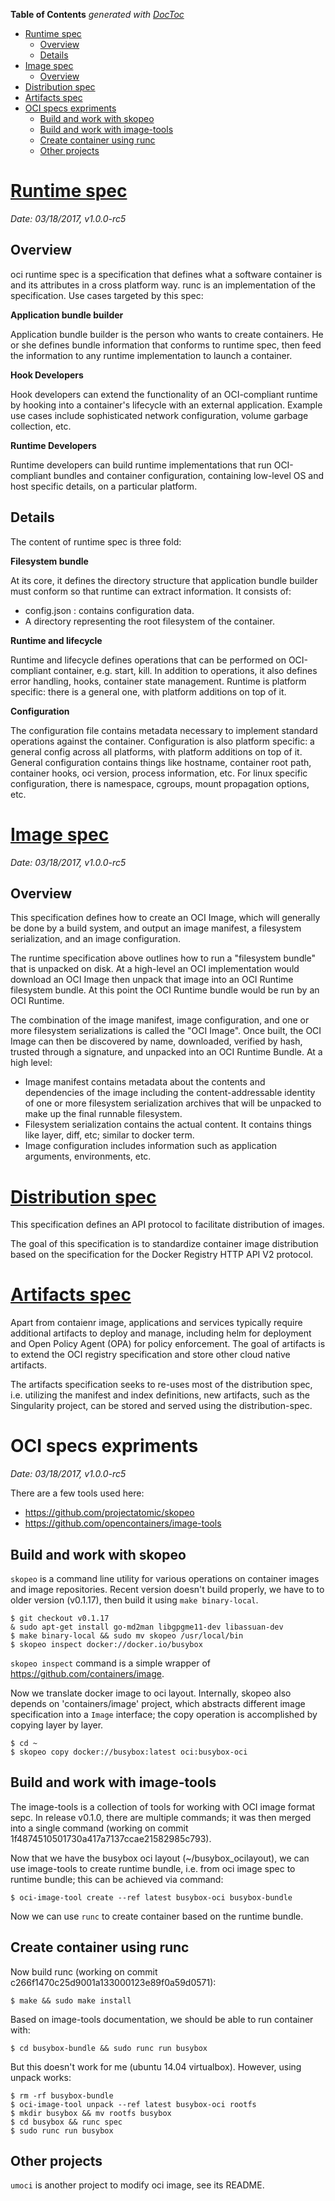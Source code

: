 <!-- START doctoc generated TOC please keep comment here to allow auto update -->
<!-- DON'T EDIT THIS SECTION, INSTEAD RE-RUN doctoc TO UPDATE -->
**Table of Contents**  *generated with [DocToc](https://github.com/thlorenz/doctoc)*

- [Runtime spec](#runtime-spec)
  - [Overview](#overview)
  - [Details](#details)
- [Image spec](#image-spec)
  - [Overview](#overview-1)
- [Distribution spec](#distribution-spec)
- [Artifacts spec](#artifacts-spec)
- [OCI specs expriments](#oci-specs-expriments)
  - [Build and work with skopeo](#build-and-work-with-skopeo)
  - [Build and work with image-tools](#build-and-work-with-image-tools)
  - [Create container using runc](#create-container-using-runc)
  - [Other projects](#other-projects)

<!-- END doctoc generated TOC please keep comment here to allow auto update -->

# [Runtime spec](https://github.com/opencontainers/runtime-spec)

*Date: 03/18/2017, v1.0.0-rc5*

## Overview

oci runtime spec is a specification that defines what a software container is and its attributes in
a cross platform way. runc is an implementation of the specification. Use cases targeted by this spec:

**Application bundle builder**

Application bundle builder is the person who wants to create containers. He or she defines bundle
information that conforms to runtime spec, then feed the information to any runtime implementation
to launch a container.

**Hook Developers**

Hook developers can extend the functionality of an OCI-compliant runtime by hooking into a container's
lifecycle with an external application. Example use cases include sophisticated network configuration,
volume garbage collection, etc.

**Runtime Developers**

Runtime developers can build runtime implementations that run OCI-compliant bundles and container
configuration, containing low-level OS and host specific details, on a particular platform.

## Details

The content of runtime spec is three fold:

**Filesystem bundle**

At its core, it defines the directory structure that application bundle builder must conform so that
runtime can extract information. It consists of:
- config.json : contains configuration data.
- A directory representing the root filesystem of the container.

**Runtime and lifecycle**

Runtime and lifecycle defines operations that can be performed on OCI-compliant container, e.g.
start, kill. In addition to operations, it also defines error handling, hooks, container state
management. Runtime is platform specific: there is a general one, with platform additions on top
of it.

**Configuration**

The configuration file contains metadata necessary to implement standard operations against the
container. Configuration is also platform specific: a general config across all platforms, with
platform additions on top of it. General configuration contains things like hostname, container
root path, container hooks, oci version, process information, etc. For linux specific configuration,
there is namespace, cgroups, mount propagation options, etc.

# [Image spec](https://github.com/opencontainers/image-spec)

*Date: 03/18/2017, v1.0.0-rc5*

## Overview

This specification defines how to create an OCI Image, which will generally be done by a build
system, and output an image manifest, a filesystem serialization, and an image configuration.

The runtime specification above outlines how to run a "filesystem bundle" that is unpacked on
disk. At a high-level an OCI implementation would download an OCI Image then unpack that image
into an OCI Runtime filesystem bundle. At this point the OCI Runtime bundle would be run by an
OCI Runtime.

The combination of the image manifest, image configuration, and one or more filesystem serializations
is called the "OCI Image". Once built, the OCI Image can then be discovered by name, downloaded,
verified by hash, trusted through a signature, and unpacked into an OCI Runtime Bundle. At a high
level:
- Image manifest contains metadata about the contents and dependencies of the image including the
  content-addressable identity of one or more filesystem serialization archives that will be unpacked
  to make up the final runnable filesystem.
- Filesystem serialization contains the actual content. It contains things like layer, diff, etc;
  similar to docker term.
- Image configuration includes information such as application arguments, environments, etc.

# [Distribution spec](https://github.com/opencontainers/distribution-spec/)

This specification defines an API protocol to facilitate distribution of images.

The goal of this specification is to standardize container image distribution based on the
specification for the Docker Registry HTTP API V2 protocol.

# [Artifacts spec](https://github.com/opencontainers/artifacts)

Apart from contaienr image, applications and services typically require additional artifacts to
deploy and manage, including helm for deployment and Open Policy Agent (OPA) for policy enforcement.
The goal of artifacts is to extend the OCI registry specification and store other cloud native
artifacts.

The artifacts specification seeks to re-uses most of the distribution spec, i.e. utilizing the
manifest and index definitions, new artifacts, such as the Singularity project, can be stored
and served using the distribution-spec.

# OCI specs expriments

*Date: 03/18/2017, v1.0.0-rc5*

There are a few tools used here:

- https://github.com/projectatomic/skopeo
- https://github.com/opencontainers/image-tools

## Build and work with skopeo

`skopeo` is a command line utility for various operations on container images and image repositories.
Recent version doesn't build properly, we have to  to older version (v0.1.17), then build it using
`make binary-local`.

    $ git checkout v0.1.17
    & sudo apt-get install go-md2man libgpgme11-dev libassuan-dev
    $ make binary-local && sudo mv skopeo /usr/local/bin
    $ skopeo inspect docker://docker.io/busybox

`skopeo inspect` command is a simple wrapper of https://github.com/containers/image.

Now we translate docker image to oci layout. Internally, skopeo also depends on 'containers/image'
project, which abstracts different image specification into a `Image` interface; the copy operation
is accomplished by copying layer by layer.

    $ cd ~
    $ skopeo copy docker://busybox:latest oci:busybox-oci

## Build and work with image-tools

The image-tools is a collection of tools for working with OCI image format sepc. In release v0.1.0,
there are multiple commands; it was then merged into a single command (working on commit 1f4874510501730a417a7137ccae21582985c793).

Now that we have the busybox oci layout (~/busybox_ocilayout), we can use image-tools to create
runtime bundle, i.e. from oci image spec to runtime bundle; this can be achieved via command:

    $ oci-image-tool create --ref latest busybox-oci busybox-bundle

Now we can use `runc` to create container based on the runtime bundle.

## Create container using runc

Now build runc (working on commit c266f1470c25d9001a133000123e89f0a59d0571):

    $ make && sudo make install

Based on image-tools documentation, we should be able to run container with:

    $ cd busybox-bundle && sudo runc run busybox

But this doesn't work for me (ubuntu 14.04 virtualbox). However, using unpack works:

    $ rm -rf busybox-bundle
    $ oci-image-tool unpack --ref latest busybox-oci rootfs
    $ mkdir busybox && mv rootfs busybox
    $ cd busybox && runc spec
    $ sudo runc run busybox

## Other projects

`umoci` is another project to modify oci image, see its README.
